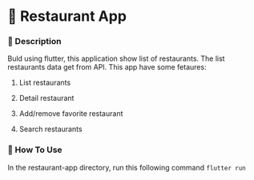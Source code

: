 # :round_pushpin: Restaurant App

### :ledger: Description
Buld using flutter, this application show list of restaurants. The list restaurants data get from API. This app have some fetaures:
1. List restaurants

2. Detail restaurant

3. Add/remove favorite restaurant

4. Search restaurants

### :runner: How To Use

In the restaurant-app directory, run this following command ```flutter run```
